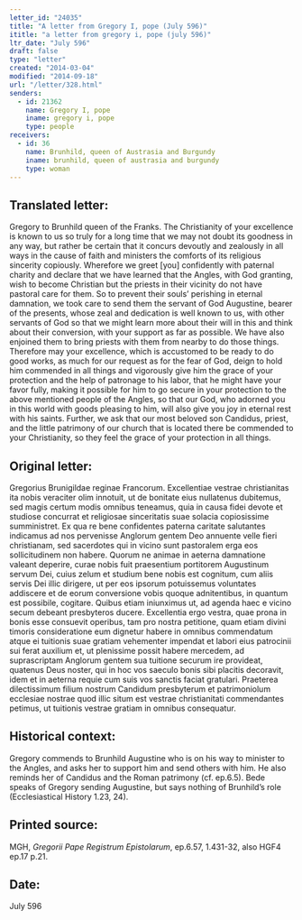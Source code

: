 ```yaml
---
letter_id: "24035"
title: "A letter from Gregory I, pope (July 596)"
ititle: "a letter from gregory i, pope (july 596)"
ltr_date: "July 596"
draft: false
type: "letter"
created: "2014-03-04"
modified: "2014-09-18"
url: "/letter/328.html"
senders:
  - id: 21362
    name: Gregory I, pope
    iname: gregory i, pope
    type: people
receivers:
  - id: 36
    name: Brunhild, queen of Austrasia and Burgundy
    iname: brunhild, queen of austrasia and burgundy
    type: woman
---
```

<h2> Translated letter:</h2>Gregory to Brunhild queen of the Franks.
The Christianity of your excellence is known to us so truly for a long time that we may not doubt its goodness in any way, but rather be certain that it concurs devoutly and zealously in all ways in the cause of faith and ministers the comforts of its religious sincerity copiously.  Wherefore we greet [you] confidently with paternal charity and declare that we have learned that the Angles, with God granting, wish to become Christian but the priests in their vicinity do not have pastoral care for them.  So to prevent their souls’ perishing in eternal damnation, we took care to send them the servant of God Augustine, bearer of the presents, whose zeal and dedication is well known to us, with other servants of God so that we might learn more about their will in this and think about their conversion, with your support as far as possible.  We have also enjoined them to bring priests with them from nearby to do those things.  Therefore may your excellence, which is accustomed to be ready to do good works, as much for our request as for the fear of God, deign to hold him commended in all things and vigorously give him the grace of your protection and the help of patronage to his labor, that he might have your favor fully, making it possible for him to go secure in your protection to the above mentioned people of the Angles, so that our God, who adorned you in this world with goods pleasing to him, will also give you joy in eternal rest with his saints.
Further, we ask that our most beloved son Candidus, priest, and the little patrimony of our church that is located there be commended to your Christianity, so they feel the grace of your protection in all things.
<h2 class="mt-4"> Original letter:</h2>Gregorius Brunigildae reginae Francorum.
Excellentiae vestrae christianitas ita nobis veraciter olim innotuit, ut de bonitate eius nullatenus dubitemus, sed magis certum modis omnibus teneamus, quia in causa fidei devote et studiose concurrat et religiosae sinceritatis suae solacia copiosissime sumministret. Ex qua re bene confidentes paterna caritate salutantes indicamus ad nos pervenisse Anglorum gentem Deo annuente velle fieri christianam, sed sacerdotes qui in vicino sunt pastoralem erga eos sollicitudinem non habere. Quorum ne animae in aeterna damnatione valeant deperire, curae nobis fuit praesentium portitorem Augustinum servum Dei, cuius zelum et studium bene nobis est cognitum, cum aliis servis Dei illic dirigere, ut per eos ipsorum potuissemus voluntates addiscere et de eorum conversione vobis quoque adnitentibus, in quantum est possibile, cogitare. Quibus etiam iniunximus ut, ad agenda haec e vicino secum debeant presbyteros ducere. Excellentia ergo vestra, quae prona in bonis esse consuevit operibus, tam pro nostra petitione, quam etiam divini timoris consideratione eum dignetur habere in omnibus commendatum atque ei tuitionis suae gratiam vehementer impendat et labori eius patrocinii sui ferat auxilium et, ut plenissime possit habere mercedem, ad suprascriptam Anglorum gentem sua tuitione securum ire provideat, quatenus Deus noster, qui in hoc vos saeculo bonis sibi placitis decoravit, idem et in aeterna requie cum suis vos sanctis faciat gratulari.
Praeterea dilectissimum filium nostrum Candidum presbyterum et patrimoniolum ecclesiae nostrae quod illic situm est vestrae christianitati commendantes petimus, ut tuitionis vestrae gratiam in omnibus consequatur.
<h2 class="mt-4"> Historical context:</h2>Gregory commends to Brunhild Augustine who is on his way to minister to the Angles, and asks her to support him and send others with him.  He also reminds her of Candidus and the Roman patrimony (cf. ep.6.5).  Bede speaks of Gregory sending Augustine, but says nothing of Brunhild’s role (Ecclesiastical History 1.23, 24).
<h2 class="mt-4"> Printed source:</h2><p>MGH, <em>Gregorii Pape Registrum Epistolarum</em>, ep.6.57, 1.431-32, also HGF4 ep.17 p.21.</p><h2 class="mt-4"> Date:</h2>July 596